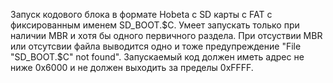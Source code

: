 ﻿Запуск кодового блока в формате Hobeta с SD карты с FAT с фиксированным именем SD_BOOT.$C.
Умеет запускать только при наличии MBR и хотя бы одного первичного раздела.
При отсуствии MBR или отсутсвии файла выводится одно и тоже предупреждение
"File "SD_BOOT.$C" not found".
Запускаемый код должен иметь адрес не ниже 0x6000 и не должен выходить за пределы 0xFFFF.